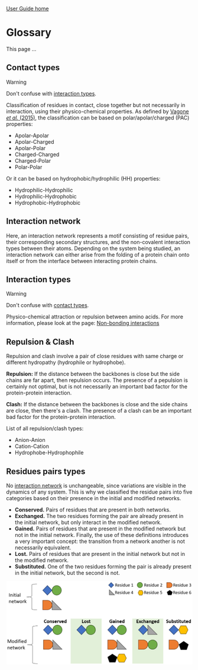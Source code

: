 [User Guide home](Manual.md)
# Glossary 

This page ...

## Contact types

>[!WARNING]
> Don't confuse with [interaction types](#interaction-types).

Classification of residues in contact, close together but not necessarily in interaction, using their physico-chemical properties. As defined by [Vagone *et al.* (2015)](https://doi.org/10.7554/eLife.07454), the classification can be based on polar/apolar/charged (PAC) properties:

- Apolar-Apolar
- Apolar-Charged
- Apolar-Polar
- Charged-Charged
- Charged-Polar
- Polar-Polar

Or it can be based on hydrophobic/hydrophilic (HH) properties:

- Hydrophilic-Hydrophilic
- Hydrophilic-Hydrophobic
- Hydrophobic-Hydrophobic




## Interaction network

Here, an interaction network represents a motif consisting of residue pairs, their corresponding secondary structures, and the non-covalent interaction types between their atoms. Depending on the system being studied, an interaction network can either arise from the folding of a protein chain onto itself or from the interface between interacting protein chains.



## Interaction types

>[!WARNING]
> Don't confuse with [contact types](#contact-types).

Physico-chemical attraction or repulsion between amino acids. For more information, please look at the page: [Non-bonding interactions](__nonbonding_interactions.md)



## Repulsion & Clash

Repulsion and clash involve a pair of close residues with same charge or different hydropathy (hydrophile or hydrophobe).

**Repulsion:** If the distance between the backbones is close but the side chains are far apart, then repulsion occurs. The presence of a pepulsion is certainly not optimal, but is not necessarily an important bad factor for the protein-protein interaction.

**Clash:** If the distance between the backbones is close and the side chains are close, then there's a clash. The presence of a clash can be an important bad factor for the protein-protein interaction.


List of all repulsion/clash types:

- Anion-Anion
- Cation-Cation
- Hydrophobe-Hydrophophile



## Residues pairs types

No [interaction network](#interaction-network) is unchangeable, since variations are visible in the dynamics of any system. This is why we classified the residue pairs into five categories based on their presence in the initial and modified networks.

- **Conserved.** Pairs of residues that are present in both networks.
- **Exchanged.** The two residues forming the pair are already present in the initial network, but only interact in the modified network.
- **Gained.** Pairs of residues that are present in the modified network but not in the initial network. Finally, the use of these definitions introduces a very important concept: the transition from a network another is not necessarily equivalent.
- **Lost.** Pairs of residues that are present in the initial network but not in the modified network.
- **Substituted.** One of the two residues forming the pair is already present in the initial network, but the second is not.

<img src="pictures/network_residue_pairs_types.png" width="650">
